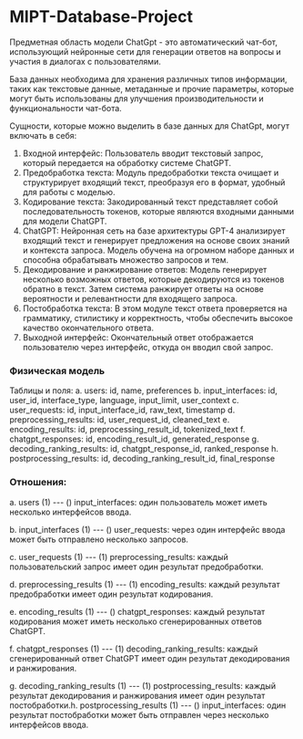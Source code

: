 # MIPT-Database-Project

Предметная область модели ChatGpt - это автоматический чат-бот, использующий нейронные сети для генерации ответов на вопросы и участия в диалогах с пользователями.

База данных необходима для хранения различных типов информации, таких как текстовые данные, метаданные и прочие параметры, которые могут быть использованы для улучшения производительности и функциональности чат-бота.

Сущности, которые можно выделить в базе данных для ChatGpt, могут включать в себя:

1. Входной интерфейс: Пользователь вводит текстовый запрос, который передается на обработку системе ChatGPT.
2. Предобработка текста: Модуль предобработки текста очищает и структурирует входящий текст, преобразуя его в формат, удобный для работы с моделью.
3. Кодирование текста: Закодированный текст представляет собой последовательность токенов, которые являются входными данными для модели ChatGPT.
4. ChatGPT: Нейронная сеть на базе архитектуры GPT-4 анализирует входящий текст и генерирует предложения на основе своих знаний и контекста запроса. Модель обучена на огромном наборе данных и способна обрабатывать множество запросов и тем.
5. Декодирование и ранжирование ответов: Модель генерирует несколько возможных ответов, которые декодируются из токенов обратно в текст. Затем система ранжирует ответы на основе вероятности и релевантности для входящего запроса.
6. Постобработка текста: В этом модуле текст ответа проверяется на грамматику, стилистику и корректность, чтобы обеспечить высокое качество окончательного ответа.
7. Выходной интерфейс: Окончательный ответ отображается пользователю через интерфейс, откуда он вводил свой запрос.

### Физическая модель

Таблицы и поля:
a. users: id, name, preferences
b. input_interfaces: id, user_id, interface_type, language, input_limit, user_context
c. user_requests: id, input_interface_id, raw_text, timestamp
d. preprocessing_results: id, user_request_id, cleaned_text
e. encoding_results: id, preprocessing_result_id, tokenized_text
f. chatgpt_responses: id, encoding_result_id, generated_response
g. decoding_ranking_results: id, chatgpt_response_id, ranked_response
h. postprocessing_results: id, decoding_ranking_result_id, final_response


### Отношения:

a. users (1) --- () input_interfaces: один пользователь может иметь несколько интерфейсов ввода.

b. input_interfaces (1) --- () user_requests: через один интерфейс ввода может быть отправлено несколько запросов.

c. user_requests (1) --- (1) preprocessing_results: каждый пользовательский запрос имеет один результат предобработки.

d. preprocessing_results (1) --- (1) encoding_results: каждый результат предобработки имеет один результат кодирования.

e. encoding_results (1) --- () chatgpt_responses: каждый результат кодирования может иметь несколько сгенерированных ответов ChatGPT.

f. chatgpt_responses (1) --- (1) decoding_ranking_results: каждый сгенерированный ответ ChatGPT имеет один результат декодирования и ранжирования.

g. decoding_ranking_results (1) --- (1) postprocessing_results: каждый результат декодирования и ранжирования имеет один результат постобработки.h. postprocessing_results (1) --- () input_interfaces: один результат постобработки может быть отправлен через несколько интерфейсов ввода.

